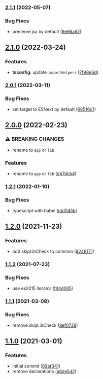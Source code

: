 

### [2.1.1](https://github.com/CyanSalt/tsconfig/compare/v2.1.0...v2.1.1) (2022-05-07)


### Bug Fixes

* preserve jsx by default ([9e96a67](https://github.com/CyanSalt/tsconfig/commit/9e96a676258e6fb8332d38a89b385691c451bf4b))

## [2.1.0](https://github.com/CyanSalt/tsconfig/compare/v2.0.1...v2.1.0) (2022-03-24)


### Features

* **tsconfig:** update `importHelpers` ([7f98e6d](https://github.com/CyanSalt/tsconfig/commit/7f98e6d60ebe16554a4fd7fc20be2e9a4af837ea))

### [2.0.1](https://github.com/CyanSalt/tsconfig/compare/v2.0.0...v2.0.1) (2022-03-11)


### Bug Fixes

* set target to ESNext by default ([68516d1](https://github.com/CyanSalt/tsconfig/commit/68516d1abe061d7c923914591393257fe9c216d1))

## [2.0.0](https://github.com/CyanSalt/tsconfig/compare/v1.2.1...v2.0.0) (2022-02-23)


### ⚠ BREAKING CHANGES

* rename to `app` or `lib`

### Features

* rename to `app` or `lib` ([e47dcb4](https://github.com/CyanSalt/tsconfig/commit/e47dcb423de7770b37f0290d7b4262e5e65b5f8d))

### [1.2.1](https://github.com/CyanSalt/tsconfig/compare/v1.2.0...v1.2.1) (2022-01-10)


### Bug Fixes

* typescript with babel ([cb3145b](https://github.com/CyanSalt/tsconfig/commit/cb3145b00e0b36381a2a7f6e547ec7c55b464267))

## [1.2.0](https://github.com/CyanSalt/tsconfig/compare/v1.1.2...v1.2.0) (2021-11-23)


### Features

* add skipLibCheck to common ([9248171](https://github.com/CyanSalt/tsconfig/commit/9248171c3a744df036e05aec06dcae60139d6699))

### [1.1.2](https://github.com/CyanSalt/tsconfig/compare/v1.1.2...v1.2.0) (2021-07-23)


### Bug Fixes

* use es2015 iterator ([f44d085](https://github.com/CyanSalt/tsconfig/commit/f44d08524740329597ab7ea58fb14ae1fb92234f))

### [1.1.1](https://github.com/CyanSalt/tsconfig/compare/v1.1.2...v1.2.0) (2021-03-08)


### Bug Fixes

* remove skipLibCheck ([8ef0738](https://github.com/CyanSalt/tsconfig/commit/8ef0738bcff41775fa75534ec51f38580066c8d2))

## [1.1.0](https://github.com/CyanSalt/tsconfig/compare/v1.1.2...v1.2.0) (2021-03-01)


### Features

* initial commit ([89af341](https://github.com/CyanSalt/tsconfig/commit/89af341efe987551659ddbc99bf0e598f3402140))
* remove declarations ([a6de5d2](https://github.com/CyanSalt/tsconfig/commit/a6de5d25a44d808181b9703311e997bf0efbe05e))